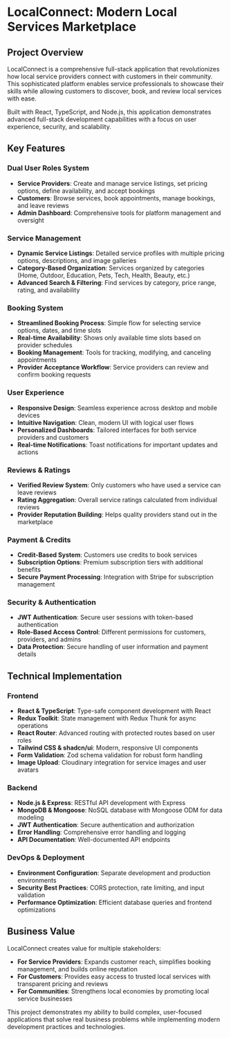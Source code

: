 # LocalConnect: Modern Local Services Marketplace

## Project Overview

LocalConnect is a comprehensive full-stack application that revolutionizes how local service providers connect with customers in their community. This sophisticated platform enables service professionals to showcase their skills while allowing customers to discover, book, and review local services with ease.

Built with React, TypeScript, and Node.js, this application demonstrates advanced full-stack development capabilities with a focus on user experience, security, and scalability.

## Key Features

### Dual User Roles System
- **Service Providers**: Create and manage service listings, set pricing options, define availability, and accept bookings
- **Customers**: Browse services, book appointments, manage bookings, and leave reviews
- **Admin Dashboard**: Comprehensive tools for platform management and oversight

### Service Management
- **Dynamic Service Listings**: Detailed service profiles with multiple pricing options, descriptions, and image galleries
- **Category-Based Organization**: Services organized by categories (Home, Outdoor, Education, Pets, Tech, Health, Beauty, etc.)
- **Advanced Search & Filtering**: Find services by category, price range, rating, and availability

### Booking System
- **Streamlined Booking Process**: Simple flow for selecting service options, dates, and time slots
- **Real-time Availability**: Shows only available time slots based on provider schedules
- **Booking Management**: Tools for tracking, modifying, and canceling appointments
- **Provider Acceptance Workflow**: Service providers can review and confirm booking requests

### User Experience
- **Responsive Design**: Seamless experience across desktop and mobile devices
- **Intuitive Navigation**: Clean, modern UI with logical user flows
- **Personalized Dashboards**: Tailored interfaces for both service providers and customers
- **Real-time Notifications**: Toast notifications for important updates and actions

### Reviews & Ratings
- **Verified Review System**: Only customers who have used a service can leave reviews
- **Rating Aggregation**: Overall service ratings calculated from individual reviews
- **Provider Reputation Building**: Helps quality providers stand out in the marketplace

### Payment & Credits
- **Credit-Based System**: Customers use credits to book services
- **Subscription Options**: Premium subscription tiers with additional benefits
- **Secure Payment Processing**: Integration with Stripe for subscription management

### Security & Authentication
- **JWT Authentication**: Secure user sessions with token-based authentication
- **Role-Based Access Control**: Different permissions for customers, providers, and admins
- **Data Protection**: Secure handling of user information and payment details

## Technical Implementation

### Frontend
- **React & TypeScript**: Type-safe component development with React
- **Redux Toolkit**: State management with Redux Thunk for async operations
- **React Router**: Advanced routing with protected routes based on user roles
- **Tailwind CSS & shadcn/ui**: Modern, responsive UI components
- **Form Validation**: Zod schema validation for robust form handling
- **Image Upload**: Cloudinary integration for service images and user avatars

### Backend
- **Node.js & Express**: RESTful API development with Express
- **MongoDB & Mongoose**: NoSQL database with Mongoose ODM for data modeling
- **JWT Authentication**: Secure authentication and authorization
- **Error Handling**: Comprehensive error handling and logging
- **API Documentation**: Well-documented API endpoints

### DevOps & Deployment
- **Environment Configuration**: Separate development and production environments
- **Security Best Practices**: CORS protection, rate limiting, and input validation
- **Performance Optimization**: Efficient database queries and frontend optimizations

## Business Value

LocalConnect creates value for multiple stakeholders:

- **For Service Providers**: Expands customer reach, simplifies booking management, and builds online reputation
- **For Customers**: Provides easy access to trusted local services with transparent pricing and reviews
- **For Communities**: Strengthens local economies by promoting local service businesses

This project demonstrates my ability to build complex, user-focused applications that solve real business problems while implementing modern development practices and technologies.
